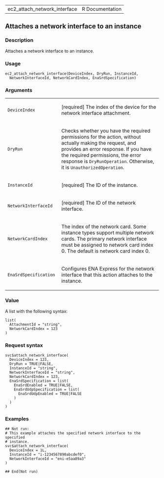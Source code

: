 <table style="width: 100%;">
<tbody>
<tr class="odd">
<td>ec2_attach_network_interface</td>
<td style="text-align: right;">R Documentation</td>
</tr>
</tbody>
</table>

## Attaches a network interface to an instance

### Description

Attaches a network interface to an instance.

### Usage

    ec2_attach_network_interface(DeviceIndex, DryRun, InstanceId,
      NetworkInterfaceId, NetworkCardIndex, EnaSrdSpecification)

### Arguments

<table>
<colgroup>
<col style="width: 35%" />
<col style="width: 65%" />
</colgroup>
<tbody>
<tr class="odd">
<td><code
id="ec2_attach_network_interface_:_DeviceIndex">DeviceIndex</code></td>
<td><p>[required] The index of the device for the network interface
attachment.</p></td>
</tr>
<tr class="even">
<td><code id="ec2_attach_network_interface_:_DryRun">DryRun</code></td>
<td><p>Checks whether you have the required permissions for the action,
without actually making the request, and provides an error response. If
you have the required permissions, the error response is
<code>DryRunOperation</code>. Otherwise, it is
<code>UnauthorizedOperation</code>.</p></td>
</tr>
<tr class="odd">
<td><code
id="ec2_attach_network_interface_:_InstanceId">InstanceId</code></td>
<td><p>[required] The ID of the instance.</p></td>
</tr>
<tr class="even">
<td><code
id="ec2_attach_network_interface_:_NetworkInterfaceId">NetworkInterfaceId</code></td>
<td><p>[required] The ID of the network interface.</p></td>
</tr>
<tr class="odd">
<td><code
id="ec2_attach_network_interface_:_NetworkCardIndex">NetworkCardIndex</code></td>
<td><p>The index of the network card. Some instance types support
multiple network cards. The primary network interface must be assigned
to network card index 0. The default is network card index 0.</p></td>
</tr>
<tr class="even">
<td><code
id="ec2_attach_network_interface_:_EnaSrdSpecification">EnaSrdSpecification</code></td>
<td><p>Configures ENA Express for the network interface that this action
attaches to the instance.</p></td>
</tr>
</tbody>
</table>

### Value

A list with the following syntax:

    list(
      AttachmentId = "string",
      NetworkCardIndex = 123
    )

### Request syntax

    svc$attach_network_interface(
      DeviceIndex = 123,
      DryRun = TRUE|FALSE,
      InstanceId = "string",
      NetworkInterfaceId = "string",
      NetworkCardIndex = 123,
      EnaSrdSpecification = list(
        EnaSrdEnabled = TRUE|FALSE,
        EnaSrdUdpSpecification = list(
          EnaSrdUdpEnabled = TRUE|FALSE
        )
      )
    )

### Examples

    ## Not run: 
    # This example attaches the specified network interface to the specified
    # instance.
    svc$attach_network_interface(
      DeviceIndex = 1L,
      InstanceId = "i-1234567890abcdef0",
      NetworkInterfaceId = "eni-e5aa89a3"
    )

    ## End(Not run)
